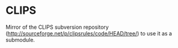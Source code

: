 CLIPS
=====

Mirror of the CLIPS subversion repository (http://sourceforge.net/p/clipsrules/code/HEAD/tree/) to use it as a submodule.
